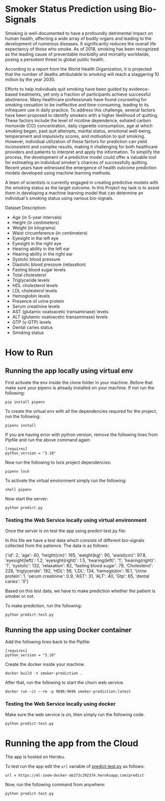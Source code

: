 # Smoker Status Prediction using Bio-Signals

Smoking is well-documented to have a profoundly detrimental impact on human health, affecting a wide array of bodily organs and leading to the development of numerous diseases. It significantly reduces the overall life expectancy of those who smoke. As of 2018, smoking has been recognized as the leading cause of preventable morbidity and mortality worldwide, posing a persistent threat to global public health.

According to a report from the World Health Organization, it is projected that the number of deaths attributable to smoking will reach a staggering 10 million by the year 2030.

Efforts to help individuals quit smoking have been guided by evidence-based treatments, yet only a fraction of participants achieve successful abstinence. Many healthcare professionals have found counseling for smoking cessation to be ineffective and time-consuming, leading to its infrequent use in daily practice. To address this challenge, several factors have been proposed to identify smokers with a higher likelihood of quitting. These factors include the level of nicotine dependence, exhaled carbon monoxide (CO) concentration, daily cigarette consumption, age at which smoking began, past quit attempts, marital status, emotional well-being, temperament and impulsivity scores, and motivation to quit smoking. However, individual utilization of these factors for prediction can yield inconsistent and complex results, making it challenging for both healthcare providers and patients to interpret and apply the information. To simplify the process, the development of a predictive model could offer a valuable tool for estimating an individual smoker's chances of successfully quitting. Recent years have witnessed the emergence of health outcome prediction models developed using machine learning methods.

A team of scientists is currently engaged in creating predictive models with the smoking status as the target outcome. In this Project my task is to assist them in developing a machine learning model that can determine an individual's smoking status using various bio-signals.

Dataset Description:

* Age (in 5-year intervals)
* Height (in centimeters)
* Weight (in kilograms)
* Waist circumference (in centimeters)
* Eyesight in the left eye
* Eyesight in the right eye
* Hearing ability in the left ear
* Hearing ability in the right ear
* Systolic blood pressure
* Diastolic blood pressure (relaxation)
* Fasting blood sugar levels
* Total cholesterol
* Triglyceride levels
* HDL cholesterol levels
* LDL cholesterol levels
* Hemoglobin levels
* Presence of urine protein
* Serum creatinine levels
* AST (glutamic oxaloacetic transaminase) levels
* ALT (glutamic oxaloacetic transaminase) levels
* GTP (γ-GTP) levels
* Dental caries status
* Smoking status

# How to Run

## Running the app locally using virtual env

First activate the env inside the clone folder in your machine. Before that make sure your pipenv is already installed on your machine. If not run the following:

`pip install pipenv`

To create the virtual env with all the dependencies required for the project, run the following:

`pipenv install`

If you are having error with python version, remove the following lines from Pipfile and run the above command again:

```
[requires]
python_version = "3.10"
```

Now run the following to lock project dependencies:

`pipenv lock`

To activate the virtual environment simply run the following:

`shell pipenv`

Now start the server:

`python predict.py`

### Testing the Web Service locally using virtual environment

Once the server is on test the app using predict-test.py file:

In this file we have a test data which consists of different bio-signals collected from the patience. The data is as follows:

{'id': 2,
 'age': 40,
 'height(cm)': 165,
 'weight(kg)': 90,
 'waist(cm)': 97.8,
 'eyesight(left)': 1.2,
 'eyesight(right)': 1.5,
 'hearing(left)': '1',
 'hearing(right)': '1',
 'systolic': 132,
 'relaxation': 82,
 'fasting blood sugar': 79,
 'Cholesterol': 228,
 'triglyceride': 192,
 'HDL': 56,
 'LDL': 134,
 'hemoglobin': 16.1,
 'Urine protein': 1,
 'serum creatinine': 0.9,
 'AST': 31,
 'ALT': 40,
 'Gtp': 65,
 'dental caries': '0'}

 Based on this test data, we have to make prediction whether the patient is smoker or not.

 To make prediction, run the following:

`python predict-test.py`

## Running the app using Docker container

Add the following lines back to the Pipfile:

```
[requires]
python_version = "3.10"
```

Create the docker inside your machine.

`docker build -t smoker-prediction .`

After that, run the following to start the churn web service.

`docker run –it –-rm -p 9696:9696 smoker-prediction:latest`

### Testing the Web Service locally using docker

Make sure the web service is on, then simply run the following code.

`python predict-test.py`

# Running the app from the Cloud

The app is hosted on Heroku. 

To test run the app edit the `url` variable of <a href="https://github.com/pranabsarma18/mlzoomcamp_midterm/blob/main/predict-test.py">predict-test.py</a> as follows:

`url = https://ml-zoom-docker-ab273c292374.herokuapp.com/predict`

Now, run the following command from anywhere:

`python predict-test.py`
